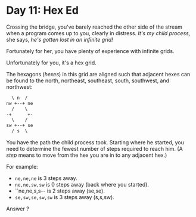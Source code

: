 # Day 11: Hex Ed

Crossing the bridge, you've barely reached the other side of the stream when a
program comes up to you, clearly in distress. _It's my child process,_ she says,
_he's gotten lost in an infinite grid!_

Fortunately for her, you have plenty of experience with infinite grids.

Unfortunately for you, it's a hex grid.

The hexagons (_hexes_) in this grid are aligned such that adjacent hexes can be
found to the north, northeast, southeast, south, southwest, and northwest:

```txt
  \ n  /
nw +--+ ne
  /    \
-+      +-
  \    /
sw +--+ se
  / s  \
```

You have the path the child process took. Starting where he started, you need to
determine the fewest number of steps required to reach him. (A _step_ means to
move from the hex you are in to any adjacent hex.)

For example:
- ``ne,ne,ne`` is 3 steps away.
- ``ne,ne,sw,sw`` is 0 steps away (back where you started).
- ``ne,ne,s,s-- is 2 steps away (se,se).
- ``se,sw,se,sw,sw`` is 3 steps away (s,s,sw).

Answer ?
